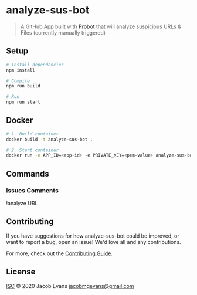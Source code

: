 # analyze-sus-bot

> A GitHub App built with [Probot](https://github.com/probot/probot) that will analyze suspicious URLs & Files (currently manually triggered)

## Setup

```sh
# Install dependencies
npm install

# Compile
npm run build

# Run
npm run start
```

## Docker

```sh
# 1. Build container
docker build -t analyze-sus-bot .

# 2. Start container
docker run -e APP_ID=<app-id> -e PRIVATE_KEY=<pem-value> analyze-sus-bot
```
## Commands 
### Issues Comments
!analyze URL <Insert URL>
  
## Contributing

If you have suggestions for how analyze-sus-bot could be improved, or want to report a bug, open an issue! We'd love all and any contributions.

For more, check out the [Contributing Guide](CONTRIBUTING.md).

## License

[ISC](LICENSE) © 2020 Jacob Evans <jacobmgevans@gmail.com>
